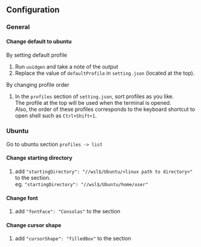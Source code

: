 ## Configuration
### General
#### Change default to ubuntu
By setting default profile  
1. Run `uuidgen` and take a note of the output
1. Replace the value of `defaultProfile` in `setting.json` (located at the top).

By changing profile order  
1. In the `profiles` section of `setting.json`, sort profiles as you like.  
  The profile at the top will be used when the terminal is opened.  
  Also, the order of these profiles corresponds to the keyboard shortcut to open
  shell such as `Ctrl+Shift+1`.  

### Ubuntu
Go to ubuntu section `profiles -> list`

#### Change starting directory
1. add `"startingDirectory": "//wsl$/Ubuntu/<linux path to directory>"` to the
   section.  
   eg. `"startingDirectory": "//wsl$/Ubuntu/home/user"`

#### Change font
1. add `"fontFace": "Consolas"` to the section

#### Change cursor shape
1. add `"cursorShape": "filledBox"` to the section
